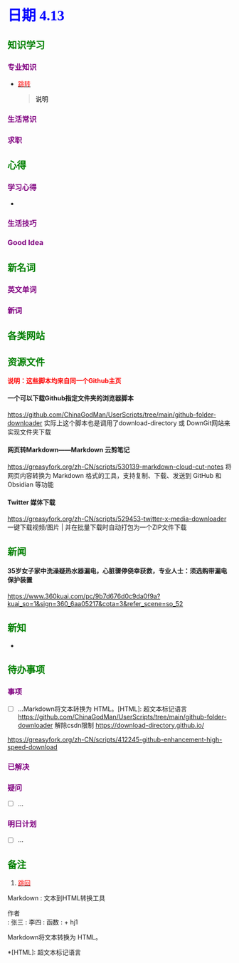 ## <font color = blue face=楷体 size=6>日期 4.13 </font>

## <font color = green>知识学习 </font>
### <font color = purple>专业知识 </font>
+ <a id = "01-1">  [<font color = red>跳转</font>](#01-2)
   > <font color = o> 说明 </font>
### <font color = purple>生活常识 </font>

### <font color = purple>求职 </font>



## <font color = green>心得 </font>
### <font color = purple>学习心得 </font>
+ 
### <font color = purple>生活技巧 </font>

### <font color = purple>Good Idea </font>



## <font color = green>新名词 </font>
### <font color = purple>英文单词 </font>
### <font color = purple>新词 </font>



## <font color = green>各类网站 </font>


## <font color = green>资源文件 </font>
<font color = red> **说明：这些脚本均来自同一个Github主页**</font>
#### 一个可以下载Github指定文件夹的浏览器脚本
https://github.com/ChinaGodMan/UserScripts/tree/main/github-folder-downloader
实际上这个脚本也是调用了download-directory 或 DownGit网站来实现文件夹下载

#### 网页转Markdown——Markdown 云剪笔记
https://greasyfork.org/zh-CN/scripts/530139-markdown-cloud-cut-notes
将网页内容转换为 Markdown 格式的工具，支持复制、下载、发送到 GitHub 和 Obsidian 等功能

#### Twitter 媒体下载
https://greasyfork.org/zh-CN/scripts/529453-twitter-x-media-downloader 
一键下载视频/图片 | 并在批量下载时自动打包为一个ZIP文件下载

## <font color = green>新闻 </font>
#### 35岁女子家中洗澡疑热水器漏电，心脏骤停侥幸获救，专业人士：须选购带漏电保护装置
https://www.360kuai.com/pc/9b7d676d0c9da0f9a?kuai_so=1&sign=360_6aa05217&cota=3&refer_scene=so_52

## <font color = green>新知 </font>
+ 

## <font color = green>待办事项 </font>
### <font color = purple>事项 </font>
- [ ] ...Markdown将文本转换为 HTML。[HTML]: 超文本标记语言
https://github.com/ChinaGodMan/UserScripts/tree/main/github-folder-downloader
解除csdn限制
https://download-directory.github.io/

https://greasyfork.org/zh-CN/scripts/412245-github-enhancement-high-speed-download
### <font color = purple>已解决 </font>
### <font color = purple>疑问 </font>
- [ ] ...
### <font color = purple>明日计划 </font>
- [ ] ...


## <font color = green>备注 </font>
  1. <a id ="01-2">[<font color = red>跳回</font>](#01-1)


Markdown
:  文本到HTML转换工具

作者  
:  张三
:  李四
:  函数
: + hj1

Markdown将文本转换为 HTML。

*[HTML]: 超文本标记语言

<!--stackedit_data:
eyJoaXN0b3J5IjpbLTEyODYyNzk4NTcsLTE0NzM2NTU0ODgsLT
I3NTU0OTIsMTQwOTkxOTQ4MiwtODI4ODE3MzI5LC0yNzc0OTQ5
OF19
-->